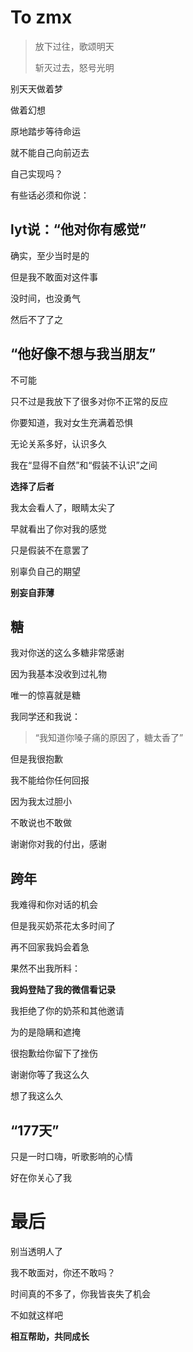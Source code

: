 

# To zmx

> 放下过往，歌颂明天
>
> 斩灭过去，怒号光明

别天天做着梦

做着幻想

原地踏步等待命运

就不能自己向前迈去

自己实现吗？

有些话必须和你说：

## lyt说：“他对你有感觉”

确实，至少当时是的

但是我不敢面对这件事

没时间，也没勇气

然后不了了之

## “他好像不想与我当朋友”

不可能

只不过是我放下了很多对你不正常的反应

你要知道，我对女生充满着恐惧

无论关系多好，认识多久

我在“显得不自然”和“假装不认识”之间

**选择了后者**

我太会看人了，眼睛太尖了

早就看出了你对我的感觉

只是假装不在意罢了

别辜负自己的期望

**别妄自菲薄**

## 糖

我对你送的这么多糖非常感谢

因为我基本没收到过礼物

唯一的惊喜就是糖

我同学还和我说：

>  “我知道你嗓子痛的原因了，糖太香了”

但是我很抱歉

我不能给你任何回报

因为我太过胆小

不敢说也不敢做

谢谢你对我的付出，感谢

## 跨年

我难得和你对话的机会

但是我买奶茶花太多时间了

再不回家我妈会着急

果然不出我所料：

**我妈登陆了我的微信看记录**

我拒绝了你的奶茶和其他邀请

为的是隐瞒和遮掩

很抱歉给你留下了挫伤

谢谢你等了我这么久

想了我这么久

## “177天”

只是一时口嗨，听歌影响的心情

好在你关心了我

# 最后

别当透明人了

我不敢面对，你还不敢吗？

时间真的不多了，你我皆丧失了机会

不如就这样吧

**相互帮助，共同成长**